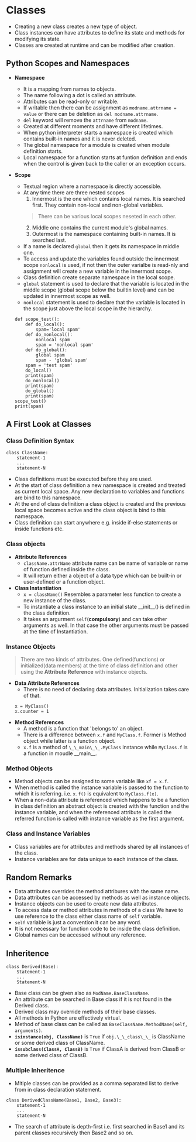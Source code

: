 # Classes
- Creating a new class creates a new type of object.
- Class instances can have attributes to define its state and methods for modifying its state.
- Classes are created at runtime and can be modified after creation.
## Python Scopes and Namespaces
- **Namespace**
	- It is a mapping from names to objects.
	- The name following a dot is called an attribute.
	- Attributes can be read-only or writable.
	- If writable then there can be assignment as `modname.attrname = value` or there can be deletion as `del modname.attrname`.
	- `del` keyword will remove the `attrname` from `modname`.
	- Created at different moments and have different lifetimes.
	- When python interpreter starts a namespace is created which contains built-in names and it is never deleted.
	- The global namespace for a module is created when module definition starts.
	- Local namespace for a function starts at funtion definition and ends when the control is given back to the caller or an exception occurs.
- **Scope**
	- Textual region where a namespace is directly accessible.
	- At any time there are three nested scopes
		1. Innermost is the one which contains local names. It is searched first. They contain non-local and non-global variables.
		> There can be various local scopes neseted in each other.
		2. Middle one contains the current module's global names.
		3. Outermost is the namespace containing built-in names. It is searched last.
	- If a name is declared `global` then it gets its namespace in middle one.
	- To access and update the variables found outside the innermost scope `nonlocal` is used, if not then the outer varialbe is read-nly and assignment will create a new variable in the innermost scope.
	- Class definition create separate namespace in the local scope.
	- `global` statement is used to declare that the variable is located in the middle scope (global scope below the builtin level) and can be updated in innermost scope as well.
	- `nonlocal` statement is used to declare that the variable is located in the scope just above the local scope in the hierarchy.
	
	```
	def scope_test():
		def do_local():
			spam='local spam'
		def do_nonlocal():
			nonlocal spam
			spam = 'nonlocal spam'
		def do_global():
			global spam
			spam - 'global spam'
		spam = 'test spam'
		do_local()
		print(spam)
		do_nonlocal()
		print(spam)
		do_global()
		print(spam)
	scope_test()
	print(spam)
	```
## A First Look at Classes
### Class Definition Syntax
```
class ClassName:
	statement-1
	...
	statement-N
```
- Class definitions must be executed before they are used.
- At the start of class definition a new namespace is created and treated as current local space. Any new declaration to variables and functions are bind to this namespace.
- At the end of class definition a class object is created and the previous local space becomes active and the class object is bind to this namespace.
- Class definition can start anywhere e.g. inside if-else statements or inside functions etc.
### Class objects
- **Attribute References**
	- `className.attrName` attribute name can be name of variable or name of function defined inside the class.
	- It will return either a object of a data type which can be built-in or user-defined or a function object.
- **Class Instantiation**
	- `x = className()` Resembles a parameter less function to create a new instance of the class.
	- To instantiate a class instance to an initial state \_\_init\_\_() is defined in the class definition.
	- It takes an argurment `self`(**compulsory**) and can take other arguments as well. In that case the other arguments must be passed at the time of Instantiation.
### Instance Objects
> There are two kinds of attributes. One defined(functions) or initialized(data members) at the time of class definition and other using the **Attribute Reference** with instance objects.
- **Data Attribute References**
	- There is no need of declaring data attributes. Initialization takes care of that.
	```
	x = MyClass()
	x.counter = 1
	```
- **Method References**
	- A method is a function that 'belongs to' an object.
	- There is a difference between `x.f` and `MyClass.f`. Former is Method object while latter is a function object.
	- `x.f` is a method of `\_\_main\_\_.MyClass` instance while `MyClass.f` is a function in moudle \_\_main\_\_.
### Method Objects
- Method objects can be assigned to some variable like `xf = x.f`.
- When method is called the instance variable is passed to the function to which it is referring. i.e. `x.f()` is equivalent to `MyClass.f(x)`.
- When a non-data attribute is referenced which happens to be a function in class definition an abstract object is created with the function and the instance variable, and when the referenced attribute is called the referred function is called with instance variable as the first argument.
### Class and Instance Variables
- Class variables are for attributes and methods shared by all instances of the class.
- Instance variables are for data unique to each instance of the class.
## Random Remarks
- Data attributes overrides the method attribures with the same name.
- Data attributes can be accessed by methods as well as instance objects.
- Instance objects can be used to create new data attributes.
- To access data or method attributes in methods of a class We have to use reference to the class either class name of `self` variable.
- `self` variable is just a convention it can be any word.
- It is not necessary for function code to be inside the class definition.
- Global names can be accessed without any reference.
## Inheritence
```
class Derived(Base):
	Statement-1
	...
	Statement-N
```
- Base class can be given also as `ModName.BaseClassName`.
- An attribute can be searched in Base class if it is not found in the Derived class.
- Derived class may override methods of their base classes.
- All methods in Python are effectively virtual.
- Method of base class can be called as `BaseClassName.MethodName(self, arguments)`.
- **`isinstance(obj, ClassName)`** is `True` if `obj.\_\_class\_\_` is ClassName or some derived class of ClassName.
- **`issubclass(ClassA, ClassB)`** is `True` if ClassA is derived from ClassB or some derived class of ClassB.
### Multiple Inheritence
- Mltiple classes can be provided as a comma separated list to derive from in class declaration statement.
```
class DerivedClassName(Base1, Base2, Base3):
	statement-1
	...
	statement-N
```
- The search of attribute is depth-first i.e. first searched in Base1 and its parent classes recursively then Base2 and so on.
